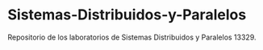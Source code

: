 # Sistemas-Distribuidos-y-Paralelos
Repositorio de los laboratorios de Sistemas Distribuidos y Paralelos 13329.

